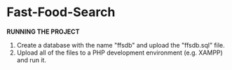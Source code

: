 # Fast-Food-Search

<b>RUNNING THE PROJECT</b>

1. Create a database with the name "ffsdb" and upload the "ffsdb.sql" file.
2. Upload all of the files to a PHP development environment (e.g. XAMPP) and run it. 

